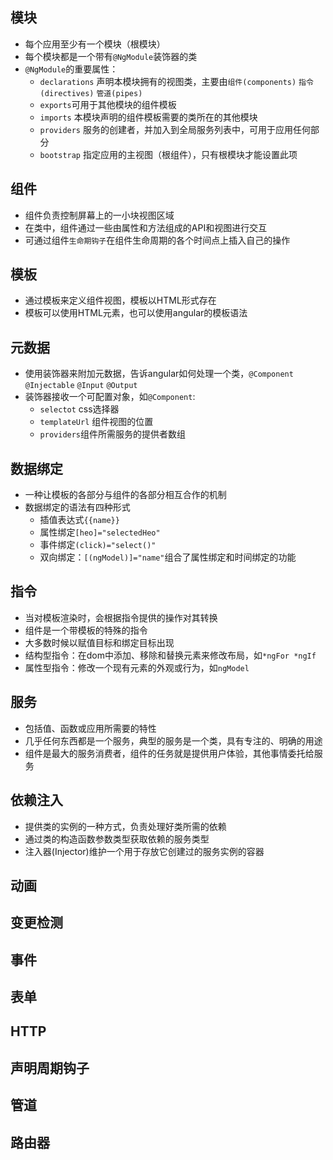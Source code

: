 ## 模块

- 每个应用至少有一个模块（根模块）
- 每个模块都是一个带有`@NgModule`装饰器的类
- `@NgModule`的重要属性：
    + `declarations` 声明本模块拥有的视图类，主要由`组件(components)` `指令(directives)` `管道(pipes)`
    + `exports`可用于其他模块的组件模板
    + `imports` 本模块声明的组件模板需要的类所在的其他模块
    + `providers` 服务的创建者，并加入到全局服务列表中，可用于应用任何部分
    + `bootstrap` 指定应用的主视图（根组件），只有根模块才能设置此项
    
## 组件

- 组件负责控制屏幕上的一小块视图区域
- 在类中，组件通过一些由属性和方法组成的API和视图进行交互
- 可通过组件`生命期钩子`在组件生命周期的各个时间点上插入自己的操作

## 模板

- 通过模板来定义组件视图，模板以HTML形式存在
- 模板可以使用HTML元素，也可以使用angular的模板语法

## 元数据

- 使用装饰器来附加元数据，告诉angular如何处理一个类，`@Component` `@Injectable` `@Input` `@Output`
- 装饰器接收一个可配置对象，如`@Component`:
    + `selectot` css选择器
    + `templateUrl` 组件视图的位置
    + `providers`组件所需服务的提供者数组
    
## 数据绑定

- 一种让模板的各部分与组件的各部分相互合作的机制
- 数据绑定的语法有四种形式
    + 插值表达式`{{name}}`
    + 属性绑定`[heo]="selectedHeo"`
    + 事件绑定`(click)="select()"`
    + 双向绑定：`[(ngModel)]="name"`组合了属性绑定和时间绑定的功能
    
## 指令

- 当对模板渲染时，会根据指令提供的操作对其转换
- 组件是一个带模板的特殊的指令
- 大多数时候以赋值目标和绑定目标出现
- 结构型指令：在dom中添加、移除和替换元素来修改布局，如`*ngFor *ngIf`
- 属性型指令：修改一个现有元素的外观或行为，如`ngModel`

## 服务

- 包括值、函数或应用所需要的特性
- 几乎任何东西都是一个服务，典型的服务是一个类，具有专注的、明确的用途
- 组件是最大的服务消费者，组件的任务就是提供用户体验，其他事情委托给服务

## 依赖注入

- 提供类的实例的一种方式，负责处理好类所需的依赖
- 通过类的构造函数参数类型获取依赖的服务类型
- 注入器(Injector)维护一个用于存放它创建过的服务实例的容器

## 动画

## 变更检测

## 事件

## 表单

## HTTP

## 声明周期钩子

## 管道

## 路由器